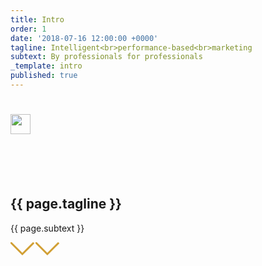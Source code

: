 ```yaml
---
title: Intro
order: 1
date: '2018-07-16 12:00:00 +0000'
tagline: Intelligent<br>performance-based<br>marketing
subtext: By professionals for professionals
_template: intro
published: true
---
```


<h1>
  <span class="text" style="position: absolute; left: -9999px; opacity: 0;">{{ site.title }}</span>
  <img src="{{ site.baseurl }}/images/logo.svg" alt="" style="height: 2rem;" />
</h1>

<br><br><br>
<h2>{{ page.tagline }}</h2>
<p class="subtext">{{ page.subtext }}</p>

<div class="intro-link"><a href="#services"><svg width="40px" height="23px" viewBox="0 0 40 23" version="1.1">  <polyline fill="none" stroke="#D19F33" stroke-width="3" points="0 0 18.95474 18.95474 37.2059251 0.703554911"></polyline></svg><svg width="40px" height="23px" viewBox="0 0 40 23" version="1.1"><polyline fill="none" stroke="#D19F33" stroke-width="3" points="0 0 18.95474 18.95474 37.2059251 0.703554911"></polyline></svg></a></div>
